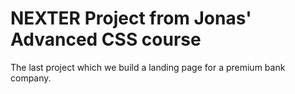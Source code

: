 # NEXTER Project from Jonas' Advanced CSS course

The last project which we build a landing page for a premium bank company.
